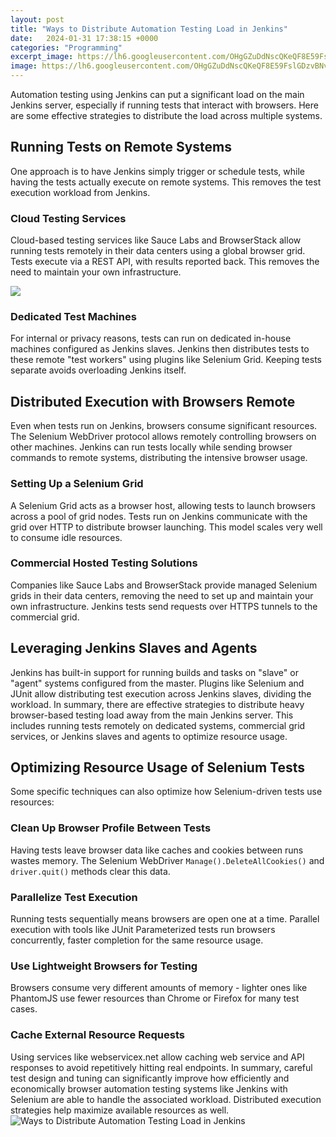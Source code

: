 ```yaml
---
layout: post
title: "Ways to Distribute Automation Testing Load in Jenkins"
date:   2024-01-31 17:38:15 +0000
categories: "Programming"
excerpt_image: https://lh6.googleusercontent.com/OHgGZuDdNscQKeQF8E59FslGDzvBNvskVj3sgnlRzz7HMfOXNtx4CW0MnS2x-aG4b1TJU0x9Fm92H0pNqyjHTFtfnf-PXQzNNHTpS8FlKhqUBeF5dhLltNckWR6SQe2yX1T8IOs
image: https://lh6.googleusercontent.com/OHgGZuDdNscQKeQF8E59FslGDzvBNvskVj3sgnlRzz7HMfOXNtx4CW0MnS2x-aG4b1TJU0x9Fm92H0pNqyjHTFtfnf-PXQzNNHTpS8FlKhqUBeF5dhLltNckWR6SQe2yX1T8IOs
---
```


Automation testing using Jenkins can put a significant load on the main Jenkins server, especially if running tests that interact with browsers. Here are some effective strategies to distribute the load across multiple systems.
## Running Tests on Remote Systems
One approach is to have Jenkins simply trigger or schedule tests, while having the tests actually execute on remote systems. This removes the test execution workload from Jenkins.
### Cloud Testing Services
Cloud-based testing services like Sauce Labs and BrowserStack allow running tests remotely in their data centers using a global browser grid. Tests execute via a REST API, with results reported back. This removes the need to maintain your own infrastructure. 

![](https://www.nexsoftsys.com/articles/images/jenkins-pipeline-selenium-automated-testing.jpg)
### Dedicated Test Machines
For internal or privacy reasons, tests can run on dedicated in-house machines configured as Jenkins slaves. Jenkins then distributes tests to these remote "test workers" using plugins like Selenium Grid. Keeping tests separate avoids overloading Jenkins itself.
## Distributed Execution with Browsers Remote 
Even when tests run on Jenkins, browsers consume significant resources. The Selenium WebDriver protocol allows remotely controlling browsers on other machines. Jenkins can run tests locally while sending browser commands to remote systems, distributing the intensive browser usage.
### Setting Up a Selenium Grid 
A Selenium Grid acts as a browser host, allowing tests to launch browsers across a pool of grid nodes. Tests run on Jenkins communicate with the grid over HTTP to distribute browser launching. This model scales very well to consume idle resources.
### Commercial Hosted Testing Solutions
Companies like Sauce Labs and BrowserStack provide managed Selenium grids in their data centers, removing the need to set up and maintain your own infrastructure. Jenkins tests send requests over HTTPS tunnels to the commercial grid.
## Leveraging Jenkins Slaves and Agents
Jenkins has built-in support for running builds and tasks on "slave" or "agent" systems configured from the master. Plugins like Selenium and JUnit allow distributing test execution across Jenkins slaves, dividing the workload.
In summary, there are effective strategies to distribute heavy browser-based testing load away from the main Jenkins server. This includes running tests remotely on dedicated systems, commercial grid services, or Jenkins slaves and agents to optimize resource usage.
## Optimizing Resource Usage of Selenium Tests
Some specific techniques can also optimize how Selenium-driven tests use resources:
### Clean Up Browser Profile Between Tests
Having tests leave browser data like caches and cookies between runs wastes memory. The Selenium WebDriver `Manage().DeleteAllCookies()` and `driver.quit()` methods clear this data.
### Parallelize Test Execution 
Running tests sequentially means browsers are open one at a time. Parallel execution with tools like JUnit Parameterized tests run browsers concurrently, faster completion for the same resource usage. 
### Use Lightweight Browsers for Testing
Browsers consume very different amounts of memory - lighter ones like PhantomJS use fewer resources than Chrome or Firefox for many test cases.
### Cache External Resource Requests
Using services like webservicex.net allow caching web service and API responses to avoid repetitively hitting real endpoints.
In summary, careful test design and tuning can significantly improve how efficiently and economically browser automation testing systems like Jenkins with Selenium are able to handle the associated workload. Distributed execution strategies help maximize available resources as well.
 ![Ways to Distribute Automation Testing Load in Jenkins](https://lh6.googleusercontent.com/OHgGZuDdNscQKeQF8E59FslGDzvBNvskVj3sgnlRzz7HMfOXNtx4CW0MnS2x-aG4b1TJU0x9Fm92H0pNqyjHTFtfnf-PXQzNNHTpS8FlKhqUBeF5dhLltNckWR6SQe2yX1T8IOs)